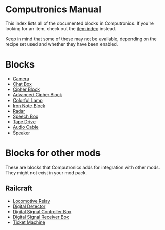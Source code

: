 # Computronics Manual

This index lists all of the documented blocks in Computronics. If you're looking for an item, check out the [item index](../item/index.md) instead.

Keep in mind that some of these may not be available, depending on the recipe set used and whether they have been enabled.

# Blocks

* [Camera](camera.md)
* [Chat Box](chatbox.md)
* [Cipher Block](cipher.md)
* [Advanced Cipher Block](cipher_advanced.md)
* [Colorful Lamp](colorful_lamp.md)
* [Iron Note Block](iron_noteblock.md)
* [Radar](radar.md)
* [Speech Box](speech_box.md)
* [Tape Drive](tape_drive.md)
* [Audio Cable](audio_cable.md)
* [Speaker](speaker.md)

# Blocks for other mods

These are blocks that Computronics adds for integration with other mods. They might not exist in your mod pack.

## Railcraft

* [Locomotive Relay](railcraft/locomotive_relay.md)
* [Digital Detector](railcraft/digital_detector.md)
* [Digital Signal Controller Box](railcraft/digital_controller_box.md)
* [Digital Signal Receiver Box](railcraft/digital_receiver_box.md)
* [Ticket Machine](railcraft/ticket_machine.md)
